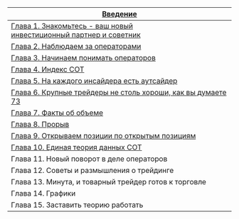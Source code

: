 
| [Введение](https://raw.githubusercontent.com/deuce1577/KnowladgeBase/refs/heads/main/Book/%D0%92%D0%B2%D0%B5%D0%B4%D0%B5%D0%BD%D0%B8%D0%B5.md)                                                    |
| ------------------------------------------------------------------------------------------------------------------------------------------------------------------------------------------------- |
| [Глава 1. Знакомьтесь - ваш новый<br>инвестиционный партнер и советник](https://raw.githubusercontent.com/deuce1577/KnowladgeBase/refs/heads/main/Book/%D0%93%D0%9B%D0%90%D0%92%D0%90%201.md)<br> |
| [Глава 2. Наблюдаем за операторами](https://raw.githubusercontent.com/deuce1577/KnowladgeBase/refs/heads/main/Book/%D0%93%D0%9B%D0%90%D0%92%D0%90%202.md)                                         |
| [Глава 3. Начинаем понимать операторов](https://raw.githubusercontent.com/deuce1577/KnowladgeBase/refs/heads/main/Book/%D0%93%D0%9B%D0%90%D0%92%D0%90%203.md)                                     |
| [Глава 4. Индекс СОТ](https://raw.githubusercontent.com/deuce1577/KnowladgeBase/refs/heads/main/Book/%D0%93%D0%9B%D0%90%D0%92%D0%90%204.md)                                                       |
| [Глава 5. На каждого инсайдера есть аутсайдер](https://raw.githubusercontent.com/deuce1577/KnowladgeBase/refs/heads/main/Book/%D0%93%D0%9B%D0%90%D0%92%D0%90%205.md)                              |
| [Глава 6. Крупные трейдеры  не столь хороши, как вы думаете  73](https://raw.githubusercontent.com/deuce1577/KnowladgeBase/refs/heads/main/Book/%D0%93%D0%9B%D0%90%D0%92%D0%90%206.md)            |
| [Глава 7. Факты об объеме](https://raw.githubusercontent.com/deuce1577/KnowladgeBase/refs/heads/main/Book/%D0%93%D0%9B%D0%90%D0%92%D0%90%207.md)                                                  |
| [Глава 8. Прорыв](https://raw.githubusercontent.com/deuce1577/KnowladgeBase/refs/heads/main/Book/%D0%93%D0%9B%D0%90%D0%92%D0%90%208.md)                                                           |
| [Глава 9. Открываем позиции по открытым позициям](https://raw.githubusercontent.com/deuce1577/KnowladgeBase/refs/heads/main/Book/%D0%93%D0%9B%D0%90%D0%92%D0%90%209.md)                           |
| [Глава 10. Единая теория данных СОТ](https://raw.githubusercontent.com/deuce1577/KnowladgeBase/refs/heads/main/Book/%D0%93%D0%9B%D0%90%D0%92%D0%90%210.md)                                        |
| Глава 11. Новый поворот в деле операторов                                                                                                                                                         |
| Глава 12. Советы и размышления о трейдинге                                                                                                                                                        |
| Глава 13. Минута, и товарный трейдер готов к торговле                                                                                                                                             |
| Глава 14. Графики                                                                                                                                                                                 |
| Глава 15. Заставить теорию работать                                                                                                                                                               |
